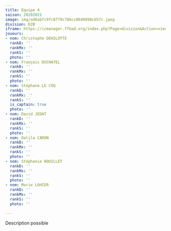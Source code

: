 ```yaml
---
title: Equipe 4
saison: 20202021
image: img/ad8abfc9fc8779c786cc0646098cb57c.jpeg
division: D2B
iframe: https://icmanager.ffbad.org/index.php?Page=division&Action=view&ID_Division=6048&print=
joueurs:
- nom: Christophe DEHILOTTE
  rankD: ''
  rankMx: ''
  rankS: ''
  photo: ''
- nom: François DUCHATEL
  rankD: ''
  rankMx: ''
  rankS: ''
  photo: ''
- nom: Stéphane LE COQ
  rankD: ''
  rankMx: ''
  rankS: ''
  is_captain: true
  photo: ''
- nom: David JEDAT
  rankD: ''
  rankMx: ''
  rankS: ''
  photo: ''
- nom: Dalila CARON
  rankD: ''
  rankMx: ''
  rankS: ''
  photo: ''
- nom: Stéphanie BOUILLET
  rankD: ''
  rankMx: ''
  rankS: ''
  photo: ''
- nom: Marie LOHIER
  rankD: ''
  rankMx: ''
  rankS: ''
  photo: ''

---
```

Description possible